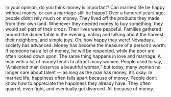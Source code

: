 In your opinion, do you think money is important? Can married life be happy without money, or can a marriage still be happy?
Over a hundred years ago, people didn’t rely much on money. They lived off the products they made from their own land. Whenever they needed money to buy something, they would sell part of their crops.
Their lives were peaceful. Families gathered around the dinner table in the evening, eating and talking about the harvest, their neighbors, and simple joys. Oh, how happy they were!
Nowadays, society has advanced. Money has become the measure of a person’s worth. If someone has a lot of money, he will be respected, while the poor are often looked down upon.
The same thing happens in love and marriage. A man with a lot of money tends to attract many women. People used to say, “A talented man deserves a beautiful woman,” but today, many women no longer care about talent — as long as the man has money, it’s okay.
In married life, happiness often falls apart because of money. People don’t know how to appreciate the happiness they already have. They often quarrel, even fight, and eventually get divorced.
All because of money.